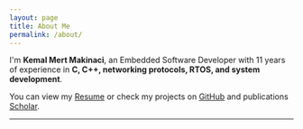 ```yaml
---
layout: page
title: About Me
permalink: /about/
---
```


I'm **Kemal Mert Makinaci**, an Embedded Software Developer with 11 years of experience in **C, C++, networking protocols, RTOS, and system development**.

You can view my [Resume](/resume) or check my projects on [GitHub](https://github.com/kmmakinaci) and publications [Scholar](https://scholar.google.com/citations?user=x30RnmoAAAAJ&hl=en).

---
